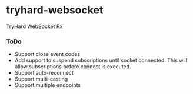 # tryhard-websocket
TryHard WebSocket Rx

### ToDo
- Support close event codes
- Add support to suspend subscriptions until socket connected.
  This will allow subscriptions before connect is executed.
- Support auto-reconnect
- Support multi-casting
- Support multiple endpoints